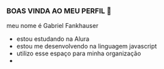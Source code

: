 ### BOAS VINDA AO MEU PERFIL 💙

meu nome é Gabriel Fankhauser

- estou estudando na Alura
- estou me desenvolvendo na linguagem javascript
- utilizo esse espaço para minha organização
- 
